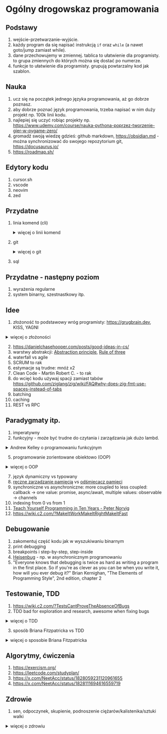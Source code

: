 # Ogólny drogowskaz programowania

## Podstawy

1. wejście-przetwarzanie-wyjście.
2. każdy program da się napisać instrukcją `if` oraz `while` (a nawet goto/jump zamiast while).
3. dane przechowujemy w zmiennej. tablica to ułatwienie dla programisty. to grupa zmiennych do których można się dostać po numerze.
4. funkcje to ułatwienie dla programisty. grupują powtarzalny kod jak szablon.

## Nauka

1. ucz się na początek jednego języka programowania, aż go dobrze poznasz.
2. aby dobrze poznać język programowania, trzeba napisać w nim duży projekt np. 100k linii kodu.
3. najlepiej się uczyć robiąc projekty np. https://www.udemy.com/course/nauka-pythona-poprzez-tworzenie-gier-w-pygame-zero/
4. gromadź swoją wiedzę gdzieś: github markdown, https://obsidian.md - można synchronizować do swojego repozytorium git, https://docusaurus.io/
5. https://roadmap.sh/

## Edytory kodu

1. cursor.sh
2. vscode
3. neovim
4. zed

## Przydatne

1. linia komend (cli)
    <details><summary>więcej o linii komend</summary>
    bash, env variables, ls, grep (ripgrep), find (sharkdp/fd), xargs i inne z coreutils
    </details>
2. git
    <details><summary>więcej o git</summary>
    - http://eagain.net/articles/git-for-computer-scientists/
    - https://web.archive.org/web/20230207122614/https://blog.jayway.com/2013/03/03/git-is-a-purely-functional-data-structure/
    - https://git-scm.com/book/en/v2/Git-Internals-Git-Objects
    </details>

3. sql

## Przydatne - następny poziom

1. wyrażenia regularne
2. system binarny, szestnastkowy itp.


## Idee

1. złożoność to podstawowy wróg programisty: https://grugbrain.dev, KISS, YAGNI

<details><summary>więcej o złożoności</summary>

Theres a difference between the inherent complexity of the problem you're trying to solve, and the artificial complexity you created by the way you wrote the code.
https://x.com/DanielcHooper/status/1784983115196207425

Fools ignore complexity. Pragmatists suffer it. Some can avoid it. Geniuses remove it. http://www.cs.yale.edu/homes/perlis-alan/quotes.html
   
- https://news.ycombinator.com/item?id=40509572
- https://x.com/ohmypy/status/1801218479695053135
- https://news.ycombinator.com/item?id=40266464
- https://x.com/juliusvolz/status/1769702037913030885
- https://blog.codinghorror.com/the-best-code-is-no-code-at-all/
</details>

2. https://danielchasehooper.com/posts/good-ideas-in-cs/
3. warstwy abstrakcji: [Abstraction principle](https://en.wikipedia.org/wiki/Abstraction_principle_(computer_programming)), [Rule of three](https://en.wikipedia.org/wiki/Rule_of_three_(computer_programming))
4. waterfall vs agile
5. SCRUM to rak
6. estymacje są trudne: mnóż x2
7. Clean Code - Martin Robert C. - to rak
8. do wcięć kodu używaj spacji zamiast tabów https://github.com/ziglang/zig/wiki/FAQ#why-does-zig-fmt-use-spaces-instead-of-tabs
9. batching
10. caching
11. REST vs RPC

## Paradygmaty itp.

1. imperatywny
2. funkcyjny - może być trudne do czytania i zarządzania jak dużo lambd.

<details><summary>Andrew Kelley o programowaniu funkcyjnym</summary>Finally, I personally despise the functional programming style that uses lambdas everywhere. I find it very difficult to read and maintain code that makes heavy use of inversion of control flow. By not accepting this proposal, Zig will continue to encourage programmers to stick to an imperative programming style, using for loops and iterators. https://github.com/ziglang/zig/issues/1717#issuecomment-1627790251</details>
   
5. programowanie zorientowane obiektowo (OOP)

<details><summary>więcej o OOP</summary>
Even if Object Oriented Programming wasn't slow (it is), reading a OOP-heavy code base sucks because the logic is broken into little pieces and spread all over. Makes it hard to understand the system as a whole.

Theres a difference between the inherent complexity of the problem you're trying to solve, and the artificial complexity you created by the way you wrote the code. 

The *whole point* of OOP is to break up logic and data into lots of little objects and have them all talk to each other. So now you have to understand the logic of the problem you're solving *AND* the structure of all the objects you made.

For comparison: Data Oriented Design results in code that very closely matches the minimum amount of computation required by your problem — it doesn't layer on a bunch of unnecessary indirection.

https://x.com/DanielcHooper/status/1784983115196207425

What you get when you follow OOP properly:

- A bunch more code
- A bunch more complexity
- A whole lot less performance

What's the point of this ideology masquerading as an engineering discipline if it just makes your life harder?

https://x.com/falconerd/status/1788665267708690590
</details>

7. język dynamiczny vs typowany
8. [ręczne zarządzanie pamięcią](https://en.wikipedia.org/wiki/Manual_memory_management) vs [odśmiecacz pamięci](https://en.wikipedia.org/wiki/Garbage_collection_(computer_science))
9. synchroniczne vs asynchroniczne: more coupled to less coupled: callback -> one value: promise, async/await, multiple values: observable -> channels
10. indexing from 0 vs from 1
11. [Teach Yourself Programming in Ten Years - Peter Norvig](https://norvig.com/21-days.html)
12. https://wiki.c2.com/?MakeItWorkMakeItRightMakeItFast

## Debugowanie

1. zakomentuj część kodu jak w wyszukiwaniu binarnym
2. print debugging
3. breakpoints i step-by-step, step-inside
4. [Heisenbug](https://pl.wikipedia.org/wiki/Heisenbug) - np. w asynchronicznym programowaniu
5. "Everyone knows that debugging is twice as hard as writing a program in the first place. So if you're as clever as you can be when you write it, how will you ever debug it?" Brian Kernighan, "The Elements of Programming Style", 2nd edition, chapter 2

## Testowanie, TDD

1. https://wiki.c2.com/?TestsCantProveTheAbsenceOfBugs
2. TDD bad for exploration and research, awesome when fixing bugs

<details><summary>więcej o TDD</summary>
TDD is awesome when fixing bugs (as opposed to writing features), when writing straight up business logic (especially when there are a lot of edge cases) and when you know exactly how something is going to work.

It's really bad when doing anything that requires exploration and research (which is the example in the article).

https://news.ycombinator.com/item?id=20976486

I work for a Danish municipality and we buy quite a lot of development from various software houses. Being the public sector we track and benchmark almost everything, and we actually have a dataset on automated testing that’s been running for two decades.
It’s hard to use the data, because we’re comparing different projects, teams and suppliers but our data shows no advantage in choosing the companies that are very test-focused.
They are often slower, more expensive but have the same amount of incident reports as the companies which tests less or doesn’t do automated test at all.
   
https://news.ycombinator.com/item?id=20976397
   

I'd take a slightly different take:
- Structure your code so it is mostly leaves.
- Unit test the leaves.
- Integration test the rest if needed.
I like this approach in part because making lots of leaves also adds to the "literate"-ness of the code. With lots of opportunities to name your primitives, the code is much closer to being self documenting.
Depending on the project and its requirements, I also think "lazy" testing has value. Any time you are looking at a block of code, suspicious that it's the source of a bug, write a test for it. If you're in an environment where bugs aren't costly, where attribution goes through few layers of code, and bugs are easily visible when they occur, this can save a lot of time.
My leaves are either pure functions (FP languages) or value objects that init themselves based on other value objects (OOP languages). These value objects have no methods, no computed properties, etc. Just inert data.
No mocks and no “header” interfaces needed.
On top of that I sprinkle a bunch of UI tests to verify it’s all properly wired up.

https://news.ycombinator.com/item?id=15565875

I'm grateful for what TDD did to open my eyes to automated regression testing, but I've long since moved on from the design dogma.
Test-first units leads to an overly complex web of intermediary objects and indirection in order to avoid doing anything that's "slow". Like hitting the database. Or file IO. Or going through the browser to test the whole system. It's given birth to some truly horrendous monstrosities of architecture. A dense jungle of service objects, command patterns, and worse.

https://dhh.dk/2014/tdd-is-dead-long-live-testing.html
</details>

3. sposób Briana Fitzpatricka vs TDD

<details><summary>więcej o sposobie Briana Fitzpatricka</summary>

Seibel: Jak projektujesz sworogramowanie?

Fitzpatrick: Zaczynam od interfejsów łączących poszczególne elementy. Identyfikuję typowe metody, typowe wywołania RPC lub typowe zapytania. Jeśli chodzi o składowanie danych, staram się określić najbardziej typowe zapytania. Oceniam, których indeksów będziemy potrzebować. Zastanawiam się nad strukturą danych przechowywanych na dysku. Później piszę uproszczone wersje poszczególnych elementów systemu i zaczynam je stopniowo rozwijać.

Seibel: Wykorzystujesz te próbki w roli testów (w myśl zasady: najpierw testy), aby w przyszłości testować rozwijane rozwiązania?

Fitzpatrick: Robię tak coraz częściej. Zawsze projektowałem oprogramowanie w ten sposób, nawet wtedy, gdy nie przywiązywałem wagi do testów. Zaczynałem od projektowania interfejsów i sposobu składowania danych, by następnie przystąpić do właściwej implementacji.

Seibel: Jaką formę przybiera taki projekt? Pseudokodu? Właściwego kodu? Bazgrołów na tablicy?

Fitzpatrick: Najczęściej po prostu otwieram edytor i sporządzam notatki dotyczące projektowanego schematu wraz z elementami pseudokodu. Kiedy projekt w tej formie osiąga stan, który mnie satysfakcjonuje, przygotowuję prawdziwy schemat oraz kopiuję i wklejam gotowe elementy kodu, aby mieć pewność, że przynajmniej wyrażenia create table działają jak należy. Kiedy już wszystko na tym etapie wydaje mi się dopięte na ostatni guzik, przystępuję do implementacji tak zapisanych koncepcji. Zawsze zaczynam od pliku spec.txt.

Seibel: Czy już po napisaniu kiedykolwiek odkryłeś, że musisz zrewidować swój oryginalny plan?

Fitzpatrick: Czasami. Zawsze jednak zaczynałem pracę od najtrudniejszych elementów lub od koncepcji, których nie byłem pewien — te elementy implementowałem w pierwszej kolejności. Staram się nie odkładać na ostatnią chwilę tego, co najtrudniejsze lub najbardziej zaskakujące; lubię zaczynać od najtrudniejszych aspektów. We wszystkich projektach, których nigdy nie skończyłem — moi znajomi zarzucają mi, że była ich cała masa — faktycznym powodem niepowodzeń było właśnie rozpoczynanie prac od najtrudniejszych elementów, odkrywanie, że muszę się czegoś nauczyć, i ostateczna rezygnacja z realizacji najbardziej nudnych aspektów.

https://lubimyczytac.pl/ksiazka/101063/sztuka-kodowania-sekrety-wielkich-programistow
</details>

## Algorytmy, ćwiczenia 

1. https://exercism.org/
2. https://leetcode.com/studyplan/
3. https://x.com/NeetAcc/status/1828059231120961655
4. https://x.com/NeetAcc/status/1828111694616559719

## Zdrowie

1. sen, odpoczynek, skupienie, podnoszenie ciężarów/kalistenika/sztuki walki

<details><summary>więcej o zdrowiu</summary>

One of my most controversial software opinions is that your sleep quality and stress level matter far, far more than the languages you use or the practices you follow. Nothing else comes close: not type systems, not TDD, not formal methods, not ANYTHING.

https://twitter.com/hillelogram/status/1119709859979714560

By reanalyzing the data, she and her colleagues made two key findings. First, they found that the volunteers’ performance improved primarily during the short rests, and not during typing. The improvements made during the rest periods added up to the overall gains the volunteers made that day. Moreover, these gains were much greater than the ones seen after the volunteers returned the next day to try again, suggesting that the early breaks played as critical a role in learning as the practicing itself.
Second, by looking at the brain waves, Dr. Bönstrup found activity patterns that suggested the volunteers’ brains were consolidating, or solidifying, memories during the rest periods. Specifically, they found that the changes in the size of brain waves, called beta rhythms, correlated with the improvements the volunteers made during the rests.
Further analysis suggested that the changes in beta oscillations primarily happened in the right hemispheres of the volunteers’ brains and along neural networks connecting the frontal and parietal lobes that are known to help control the planning of movements. These changes only happened during the breaks and were the only brain wave patterns that correlated with performance. 
“Our results suggest that it may be important to optimize the timing and configuration of rest intervals when implementing rehabilitative treatments in stroke patients or when learning to play the piano in normal volunteers,” said Dr. Cohen. “Whether these results apply to other forms of learning and memory formation remains an open question.”
Dr. Cohen’s team plans to explore, in greater detail, the role of these early resting periods in learning and memory.
https://www.ninds.nih.gov/.../Want-learn-new-skill-Take...

via https://news.ycombinator.com/item?id=19661949

Remote work taught me that working in batches can really drive up my efficiency. 2.5 hours at the start of the day, a half hour break, then another period of work about the same length, and then finally one more. I find this breaks up things and allows the 'down time' to settle in my head so I can come back and prep to get "in the zone" for another two hour purely focused work period. All that ties in wonderfully to his routine keeping, which is a great template to work with.
It helps to shut off all notifications on your phone or computer as well, including email. 

https://news.ycombinator.com/item?id=19953854
</details>
